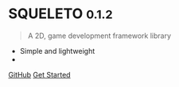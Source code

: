 <!-- _coverpage.md -->

# SQUELETO <small>0.1.2</small>

> A 2D, game development framework library

- Simple and lightweight
-

[GitHub](https://github.com/jyoung4242/Squeleto/)
[Get Started](#welcome-to-squeleto)
